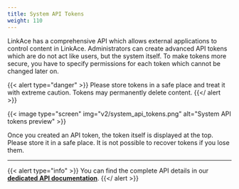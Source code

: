 ```yaml
---
title: System API Tokens
weight: 110
---
```


LinkAce has a comprehensive API which allows external applications to control content in LinkAce. Administrators can create advanced API tokens which are do not act like users, but the system itself. To make tokens more secure, you have to specify permissions for each token which cannot be changed later on.

{{< alert type="danger" >}}
Please store tokens in a safe place and treat it with extreme caution. Tokens may permanently delete content.
{{</ alert >}}

{{< image type="screen" img="v2/system_api_tokens.png" alt="System API tokens preview" >}}

Once you created an API token, the token itself is displayed at the top. Please store it in a safe place. It is not possible to recover tokens if you lose them.

---

{{< alert type="info" >}}
You can find the complete API details in our [**dedicated API documentation**](https://api-docs.linkace.org).
{{</ alert >}}

